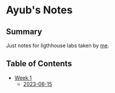 # Ayub's Notes

## Summary

Just notes for ligthhouse labs taken by [me](https://github.com/ayub-elwhishi).

## Table of Contents

+ [Week 1](/Week_1)
	+ [2023-06-15](/Week_1/2023-06-15)

